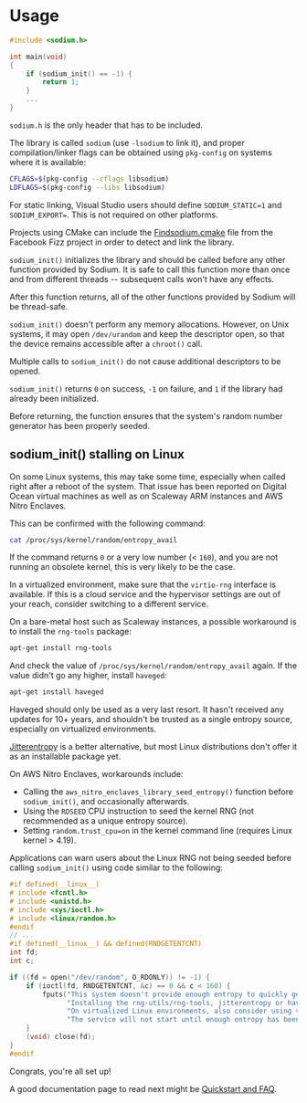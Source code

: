 # Usage

```c
#include <sodium.h>

int main(void)
{
    if (sodium_init() == -1) {
        return 1;
    }
    ...
}
```

`sodium.h` is the only header that has to be included.

The library is called `sodium` \(use `-lsodium` to link it\), and proper
compilation/linker flags can be obtained using `pkg-config` on systems where it
is available:

```bash
CFLAGS=$(pkg-config --cflags libsodium)
LDFLAGS=$(pkg-config --libs libsodium)
```

For static linking, Visual Studio users should define `SODIUM_STATIC=1` and
`SODIUM_EXPORT=`. This is not required on other platforms.

Projects using CMake can include the
[Findsodium.cmake](https://github.com/facebookincubator/fizz/blob/master/build/fbcode_builder/CMake/FindSodium.cmake)
file from the Facebook Fizz project in order to detect and link the library.

`sodium_init()` initializes the library and should be called before any other
function provided by Sodium. It is safe to call this function more
than once and from different threads -- subsequent calls won't have any effects.

After this function returns, all of the other functions provided by Sodium will
be thread-safe.

`sodium_init()` doesn't perform any memory allocations. However, on Unix
systems, it may open `/dev/urandom` and keep the descriptor open, so that the
device remains accessible after a `chroot()` call.

Multiple calls to `sodium_init()` do not cause additional descriptors to be
opened.

`sodium_init()` returns `0` on success, `-1` on failure, and `1` if the library
had already been initialized.

Before returning, the function ensures that the system's random number generator
has been properly seeded.

## sodium_init() stalling on Linux

On some Linux systems, this may take some time, especially when called right
after a reboot of the system. That issue has been reported on Digital Ocean
virtual machines as well as on Scaleway ARM instances and AWS Nitro Enclaves.

This can be confirmed with the following command:

```sh
cat /proc/sys/kernel/random/entropy_avail
```

If the command returns `0` or a very low number \(&lt; `160`\), and you are not
running an obsolete kernel, this is very likely to be the case.

In a virtualized environment, make sure that the `virtio-rng` interface is
available. If this is a cloud service and the hypervisor settings are out of
your reach, consider switching to a different service.

On a bare-metal host such as Scaleway instances, a possible workaround is to
install the `rng-tools` package:

```sh
apt-get install rng-tools
```

And check the value of `/proc/sys/kernel/random/entropy_avail` again. If the
value didn't go any higher, install `haveged`:

```sh
apt-get install haveged
```

Haveged should only be used as a very last resort. It hasn't received any
updates for 10+ years, and shouldn't be trusted as a single entropy source,
especially on virtualized environments.

[Jitterentropy](https://github.com/smuellerDD/jitterentropy-rngd) is a better
alternative, but most Linux distributions don't offer it as an installable
package yet.

On AWS Nitro Enclaves, workarounds include:

* Calling the `aws_nitro_enclaves_library_seed_entropy()` function before `sodium_init()`, and occasionally afterwards.
* Using the `RDSEED` CPU instruction to seed the kernel RNG (not recommended as a unique entropy source).
* Setting `random.trust_cpu=on` in the kernel command line (requires Linux kernel > 4.19).

Applications can warn users about the Linux RNG not being seeded before calling
`sodium_init()` using code similar to the following:

```c
#if defined(__linux__)
# include <fcntl.h>
# include <unistd.h>
# include <sys/ioctl.h>
# include <linux/random.h>
#endif
// ...
#if defined(__linux__) && defined(RNDGETENTCNT)
int fd;
int c;

if ((fd = open("/dev/random", O_RDONLY)) != -1) {
    if (ioctl(fd, RNDGETENTCNT, &c) == 0 && c < 160) {
        fputs("This system doesn't provide enough entropy to quickly generate high-quality random numbers.\n"
              "Installing the rng-utils/rng-tools, jitterentropy or haveged packages may help.\n"
              "On virtualized Linux environments, also consider using virtio-rng.\n"
              "The service will not start until enough entropy has been collected.\n", stderr);
    }
    (void) close(fd);
}
#endif
```

Congrats, you're all set up!

A good documentation page to read next might be
[Quickstart and FAQ](../quickstart/README.md).

